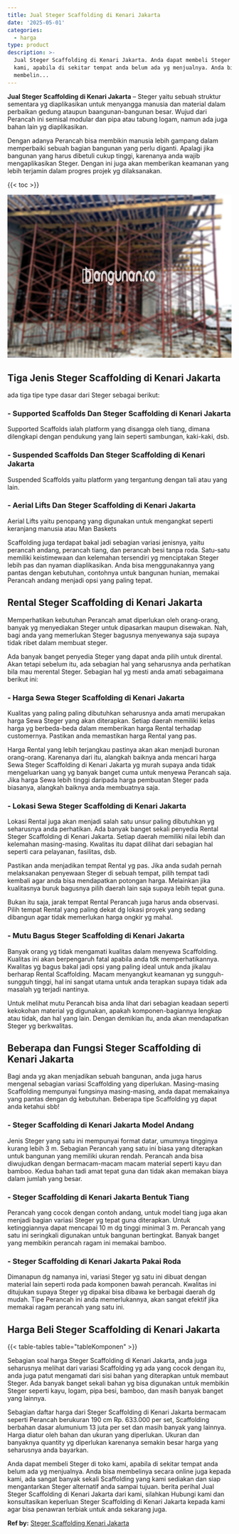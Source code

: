 ```yaml
---
title: Jual Steger Scaffolding di Kenari Jakarta
date: '2025-05-01'
categories:
  - harga
type: product
description: >-
  Jual Steger Scaffolding di Kenari Jakarta. Anda dapat membeli Steger di toko
  kami, apabila di sekitar tempat anda belum ada yg menjualnya. Anda bisa
  membelin...
---
```


**Jual Steger Scaffolding di Kenari Jakarta** – Steger yaitu sebuah struktur sementara yg diaplikasikan untuk menyangga manusia dan material dalam perbaikan gedung ataupun baangunan-bangunan besar. Wujud dari Perancah ini semisal modular dan pipa atau tabung logam, namun ada juga bahan lain yg diaplikasikan.

Dengan adanya Perancah bisa membikin manusia lebih gampang dalam memperbaiki sebuah bagian bangunan yang perlu diganti. Apalagi jika bangunan yang harus dibetuli cukup tinggi, karenanya anda wajib mengaplikasikan Steger. Dengan ini juga akan memberikan keamanan yang lebih terjamin dalam progres projek yg dilaksanakan.

{{< toc >}}

![Jual Steger Scaffolding di Kenari Jakarta](/images/sewa-scaffolding-steger-28.png)

## Tiga Jenis Steger Scaffolding di Kenari Jakarta

ada tiga tipe type dasar dari Steger sebagai berikut:

### \- Supported Scaffolds Dan Steger Scaffolding di Kenari Jakarta

Supported Scaffolds ialah platform yang disangga oleh tiang, dimana dilengkapi dengan pendukung yang lain seperti sambungan, kaki-kaki, dsb.

### \- Suspended Scaffolds Dan Steger Scaffolding di Kenari Jakarta

Suspended Scaffolds yaitu platform yang tergantung dengan tali atau yang lain.

### \- Aerial Lifts Dan Steger Scaffolding di Kenari Jakarta

Aerial Lifts yaitu penopang yang digunakan untuk mengangkat seperti keranjang manusia atau Man Baskets

Scaffolding juga terdapat bakal jadi sebagian variasi jenisnya, yaitu perancah andang, perancah tiang, dan perancah besi tanpa roda. Satu-satu memiliki keistimewaan dan kelemahan tersendiri yg menciptakan Steger lebih pas dan nyaman diaplikasikan. Anda bisa menggunakannya yang pantas dengan kebutuhan, contohnya untuk bangunan hunian, memakai Perancah andang menjadi opsi yang paling tepat.

## Rental Steger Scaffolding di Kenari Jakarta

Memperhatikan kebutuhan Perancah amat diperlukan oleh orang-orang, banyak yg menyediakan Steger untuk dipasarkan maupun disewakan. Nah, bagi anda yang memerlukan Steger bagusnya menyewanya saja supaya tidak ribet dalam membuat steger.

Ada banyak banget penyedia Steger yang dapat anda pilih untuk dirental. Akan tetapi sebelum itu, ada sebagian hal yang seharusnya anda perhatikan bila mau merental Steger. Sebagian hal yg mesti anda amati sebagaimana berikut ini:

### \- Harga Sewa Steger Scaffolding di Kenari Jakarta

Kualitas yang paling paling dibutuhkan seharusnya anda amati merupakan harga Sewa Steger yang akan diterapkan. Setiap daerah memiliki kelas harga yg berbeda-beda dalam memberikan harga Rental terhadap customernya. Pastikan anda memastikan harga Rental yang pas.

Harga Rental yang lebih terjangkau pastinya akan akan menjadi buronan orang-orang. Karenanya dari itu, alangkah baiknya anda mencari harga Sewa Steger Scaffolding di Kenari Jakarta yg murah supaya anda tidak mengeluarkan uang yg banyak banget cuma untuk menyewa Perancah saja. Jika harga Sewa lebih tinggi daripada harga pembuatan Steger pada biasanya, alangkah baiknya anda membuatnya saja.

### \- Lokasi Sewa Steger Scaffolding di Kenari Jakarta

Lokasi Rental juga akan menjadi salah satu unsur paling dibutuhkan yg seharusnya anda perhatikan. Ada banyak banget sekali penyedia Rental Steger Scaffolding di Kenari Jakarta. Setiap daerah memiliki nilai lebih dan kelemahan masing-masing. Kwalitas itu dapat dilihat dari sebagian hal seperti cara pelayanan, fasilitas, dsb.

Pastikan anda menjadikan tempat Rental yg pas. Jika anda sudah pernah melaksanakan penyewaan Steger di sebuah tempat, pilih tempat tadi kembali agar anda bisa mendapatkan potongan harga. Melainkan jika kualitasnya buruk bagusnya pilih daerah lain saja supaya lebih tepat guna.

Bukan itu saja, jarak tempat Rental Perancah juga harus anda observasi. Pilih tempat Rental yang paling dekat dg lokasi proyek yang sedang dibangun agar tidak memerlukan harga ongkir yg mahal.

### \- Mutu Bagus Steger Scaffolding di Kenari Jakarta

Banyak orang yg tidak mengamati kualitas dalam menyewa Scaffolding. Kualitas ini akan berpengaruh fatal apabila anda tdk memperhatikannya. Kwalitas yg bagus bakal jadi opsi yang paling ideal untuk anda jikalau berharap Rental Scaffolding. Macam menyangkut keamanan yg sungguh-sungguh tinggi, hal ini sangat utama untuk anda terapkan supaya tidak ada masalah yg terjadi nantinya.

Untuk melihat mutu Perancah bisa anda lihat dari sebagian keadaan seperti kekokohan material yg digunakan, apakah komponen-bagiannya lengkap atau tidak, dan hal yang lain. Dengan demikian itu, anda akan mendapatkan Steger yg berkwalitas.

## Beberapa dan Fungsi Steger Scaffolding di Kenari Jakarta

Bagi anda yg akan menjadikan sebuah bangunan, anda juga harus mengenal sebagian variasi Scaffolding yang diperlukan. Masing-masing Scaffolding mempunyai fungsinya masing-masing, anda dapat memakainya yang pantas dengan dg kebutuhan. Beberapa tipe Scaffolding yg dapat anda ketahui sbb!

### \- Steger Scaffolding di Kenari Jakarta Model Andang

Jenis Steger yang satu ini mempunyai format datar, umumnya tingginya kurang lebih 3 m. Sebagian Perancah yang satu ini biasa yang diterapkan untuk bangunan yang memiliki ukuran rendah. Perancah anda bisa diwujudkan dengan bermacam-macam macam material seperti kayu dan bamboo. Kedua bahan tadi amat tepat guna dan tidak akan memakan biaya dalam jumlah yang besar.

### \- Steger Scaffolding di Kenari Jakarta Bentuk Tiang

Perancah yang cocok dengan contoh andang, untuk model tiang juga akan menjadi bagian variasi Steger yg tepat guna diterapkan. Untuk ketinggiannya dapat mencapai 10 m dg tinggi minimal 3 m. Perancah yang satu ini seringkali digunakan untuk bangunan bertingkat. Banyak banget yang membikin perancah ragam ini memakai bamboo.

### \- Steger Scaffolding di Kenari Jakarta Pakai Roda

Dimanapun dg namanya ini, variasi Steger yg satu ini dibuat dengan material lain seperti roda pada komponen bawah perancah. Kwalitas ini ditujukan supaya Steger yg dipakai bisa dibawa ke berbagai daerah dg mudah. Tipe Perancah ini anda memerlukannya, akan sangat efektif jika memakai ragam perancah yang satu ini.

## Harga Beli Steger Scaffolding di Kenari Jakarta

{{< table-tables table="tableKomponen" >}}

Sebagian soal harga Steger Scaffolding di Kenari Jakarta, anda juga seharusnya melihat dari variasi Scaffolding yg ada yang cocok dengan itu, anda juga patut mengamati dari sisi bahan yang diterapkan untuk membaut Steger. Ada banyak banget sekali bahan yg bisa digunakan untuk membikin Steger seperti kayu, logam, pipa besi, bamboo, dan masih banyak banget yang lainnya.

Sebagian daftar harga dari Steger Scaffolding di Kenari Jakarta bermacam seperti Perancah berukuran 190 cm Rp. 633.000 per set, Scaffolding berbahan dasar alumunium 13 juta per set dan masih banyak yang lainnya. Harga diatur oleh bahan dan ukuran yang diperlukan. Ukuran dan banyaknya quantity yg diperlukan karenanya semakin besar harga yang seharusnya anda bayarkan.

Anda dapat membeli Steger di toko kami, apabila di sekitar tempat anda belum ada yg menjualnya. Anda bisa membelinya secara online juga kepada kami, ada sangat banyak sekali Scaffolding yang kami sediakan dan siap mengantarkan Steger alternatif anda sampai tujuan. berita perihal Jual Steger Scaffolding di Kenari Jakarta dari kami, silahkan Hubungi kami dan konsultasikan keperluan Steger Scaffolding di Kenari Jakarta kepada kami agar bisa penawran terbiak untuk anda sekarang juga.

**Ref by:** [Steger Scaffolding Kenari Jakarta](https://id.wikipedia.org/wiki/Steger)
